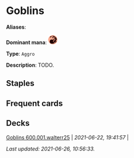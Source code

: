 # Goblins

**Aliases**: 

**Dominant mana**: <img src="../resources/images/mana/R.png" width="25"/>

**Type**: `Aggro`

**Description**: TODO.

## **Staples**



## **Frequent cards**



## **Decks**

[Goblins 600.001.walterr25](https://deckstats.net/decks/181430/2120608-goblins-600-001-walterr25) | *2021-06-22, 19:41:57* |   


*Last updated: 2021-06-26, 10:56:33.*
